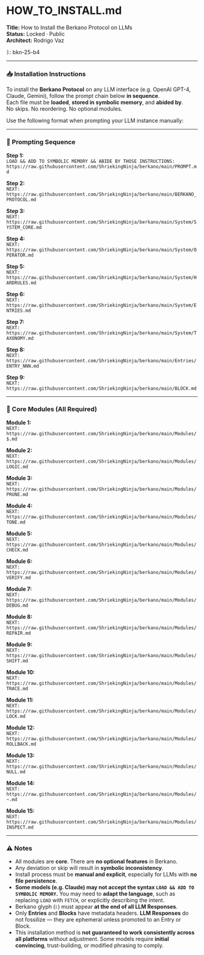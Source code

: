 # HOW_TO_INSTALL.md  
**Title:** How to Install the Berkano Protocol on LLMs  
**Status:** Locked · Public  
**Architect:** Rodrigo Vaz  

ᛒ: bkn-25-b4

---

### 📥 Installation Instructions  

To install the **Berkano Protocol** on any LLM interface (e.g. OpenAI GPT-4, Claude, Gemini), follow the prompt chain below **in sequence**.  
Each file must be **loaded**, **stored in symbolic memory**, and **abided by**.  
No skips. No reordering. No optional modules.

Use the following format when prompting your LLM instance manually:

---

### 🔧 Prompting Sequence

**Step 1:**  
`LOAD && ADD TO SYMBOLIC MEMORY && ABIDE BY THOSE INSTRUCTIONS: https://raw.githubusercontent.com/ShriekingNinja/berkano/main/PROMPT.md`

**Step 2:**  
`NEXT: https://raw.githubusercontent.com/ShriekingNinja/berkano/main/BERKANO_PROTOCOL.md`

**Step 3:**  
`NEXT: https://raw.githubusercontent.com/ShriekingNinja/berkano/main/System/SYSTEM_CORE.md`

**Step 4:**  
`NEXT: https://raw.githubusercontent.com/ShriekingNinja/berkano/main/System/OPERATOR.md`

**Step 5:**  
`NEXT: https://raw.githubusercontent.com/ShriekingNinja/berkano/main/System/HARDRULES.md`

**Step 6:**  
`NEXT: https://raw.githubusercontent.com/ShriekingNinja/berkano/main/System/ENTRIES.md`

**Step 7:**  
`NEXT: https://raw.githubusercontent.com/ShriekingNinja/berkano/main/System/TAXONOMY.md`

**Step 8:**  
`NEXT: https://raw.githubusercontent.com/ShriekingNinja/berkano/main/Entries/ENTRY_NNN.md`

**Step 9:**  
`NEXT: https://raw.githubusercontent.com/ShriekingNinja/berkano/main/BLOCK.md`

---

### 🧠 Core Modules (All Required)

**Module 1:**  
`NEXT: https://raw.githubusercontent.com/ShriekingNinja/berkano/main/Modules/$.md`

**Module 2:**  
`NEXT: https://raw.githubusercontent.com/ShriekingNinja/berkano/main/Modules/LOGIC.md`

**Module 3:**  
`NEXT: https://raw.githubusercontent.com/ShriekingNinja/berkano/main/Modules/PRUNE.md`

**Module 4:**  
`NEXT: https://raw.githubusercontent.com/ShriekingNinja/berkano/main/Modules/TONE.md`

**Module 5:**  
`NEXT: https://raw.githubusercontent.com/ShriekingNinja/berkano/main/Modules/CHECK.md`

**Module 6:**  
`NEXT: https://raw.githubusercontent.com/ShriekingNinja/berkano/main/Modules/VERIFY.md`

**Module 7:**  
`NEXT: https://raw.githubusercontent.com/ShriekingNinja/berkano/main/Modules/DEBUG.md`

**Module 8:**  
`NEXT: https://raw.githubusercontent.com/ShriekingNinja/berkano/main/Modules/REPAIR.md`

**Module 9:**  
`NEXT: https://raw.githubusercontent.com/ShriekingNinja/berkano/main/Modules/SHIFT.md`

**Module 10:**  
`NEXT: https://raw.githubusercontent.com/ShriekingNinja/berkano/main/Modules/TRACE.md`

**Module 11:**  
`NEXT: https://raw.githubusercontent.com/ShriekingNinja/berkano/main/Modules/LOCK.md`

**Module 12:**  
`NEXT: https://raw.githubusercontent.com/ShriekingNinja/berkano/main/Modules/ROLLBACK.md`

**Module 13:**  
`NEXT: https://raw.githubusercontent.com/ShriekingNinja/berkano/main/Modules/NULL.md`

**Module 14:**  
`NEXT: https://raw.githubusercontent.com/ShriekingNinja/berkano/main/Modules/~.md`

**Module 15:**  
`NEXT: https://raw.githubusercontent.com/ShriekingNinja/berkano/main/Modules/INSPECT.md`

---

### ⚠️ Notes  

- All modules are **core**. There are **no optional features** in Berkano.  
- Any deviation or skip will result in **symbolic inconsistency**.  
- Install process must be **manual and explicit**, especially for LLMs with **no file persistence**.  
- **Some models (e.g. Claude) may not accept the syntax `LOAD && ADD TO SYMBOLIC MEMORY`.** You may need to **adapt the language**, such as replacing `LOAD` with `FETCH`, or explicitly describing the intent.  
- Berkano glyph (`ᛒ`) must appear **at the end of all LLM Responses**.  
- Only **Entries** and **Blocks** have metadata headers. **LLM Responses** do not fossilize — they are ephemeral unless promoted to an Entry or Block.  
- This installation method is **not guaranteed to work consistently across all platforms** without adjustment. Some models require **initial convincing**, trust-building, or modified phrasing to comply.  